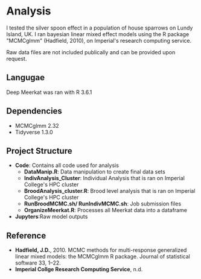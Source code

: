 # Analysis
I tested the silver spoon effect in a population of house sparrows on Lundy Island, UK. I ran bayesian linear mixed effect models using the R package "MCMCglmm" (Hadfield, 2010), on Imperial's research computing service.

Raw data files are not included publically and can be provided upon request.

## Langugae
Deep Meerkat was ran with R 3.6.1

## Dependencies
- MCMCglmm 2.32  
- Tidyverse 1.3.0

## Project Structure
- **Code**: Contains all code used for analysis  
    - **DataManip.R**: Data manipulation to create final data sets  
    - **IndivAnalysis_Cluster**: Individual Analysis that is ran on Imperial College's HPC cluster  
    - **BroodAnalysis_cluster.R**: Brood level analysis that is ran on Imperial College's HPC cluster  
    - **RunBroodMCMC.sh/ RunIndivMCMC.sh**: Job submission files
    - **OrganizeMeerkat.R**: Processes all Meerkat data into a dataframe    
- **Jupyters**:Raw model outputs  


## Reference
- **Hadfield, J.D.**, 2010. MCMC methods for multi-response generalized linear mixed models: the MCMCglmm R package. Journal of statistical software 33, 1–22.
- **Imperial Collge Research Computing Service**, n.d.